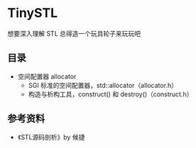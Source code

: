 # TinySTL

想要深入理解 STL 总得造一个玩具轮子来玩玩吧

## 目录
- 空间配置器 allocator
  - SGI 标准的空间配置器，std::allocator（allocator.h）
  - 构造与析构工具，construct() 和 destroy()（construct.h）

## 参考资料
- 《STL源码剖析》by 候捷